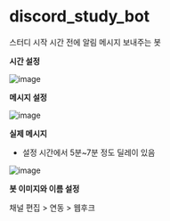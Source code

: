 # discord_study_bot

스터디 시작 시간 전에 알림 메시지 보내주는 봇

**시간 설정**

![image](https://github.com/user-attachments/assets/6a4c75ea-93c9-4d5b-9261-e05f0f8f262f)

**메시지 설정**

![image](https://github.com/user-attachments/assets/a38c7e58-b3e5-42b7-943b-f51f0c48f8ab)

**실제 메시지**

* 설정 시간에서 5분~7분 정도 딜레이 있음

![image](https://github.com/user-attachments/assets/bf764938-e827-43ce-9190-d0e0bfc83d8a)


**봇 이미지와 이름 설정**

채널 편집 > 연동 > 웹후크
